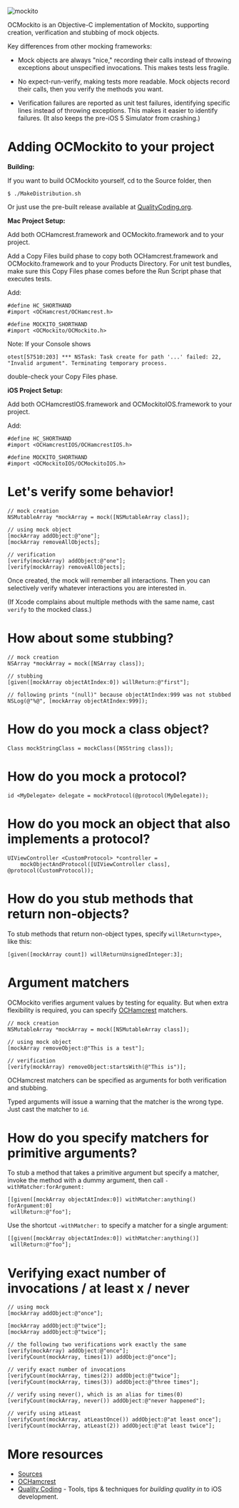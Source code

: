 ![mockito](http://docs.mockito.googlecode.com/hg/latest/org/mockito/logo.jpg)

OCMockito is an Objective-C implementation of Mockito, supporting creation,
verification and stubbing of mock objects.

Key differences from other mocking frameworks:

* Mock objects are always "nice," recording their calls instead of throwing
  exceptions about unspecified invocations. This makes tests less fragile.

* No expect-run-verify, making tests more readable. Mock objects record their
  calls, then you verify the methods you want.

* Verification failures are reported as unit test failures, identifying specific
  lines instead of throwing exceptions. This makes it easier to identify
  failures. (It also keeps the pre-iOS 5 Simulator from crashing.)


Adding OCMockito to your project
================================

__Building:__

If you want to build OCMockito yourself, cd to the Source folder, then

    $ ./MakeDistribution.sh

Or just use the pre-built release available at
[QualityCoding.org](http://qualitycoding.org/resources/).

__Mac Project Setup:__

Add both OCHamcrest.framework and OCMockito.framework and to your project.

Add a Copy Files build phase to copy both OCHamcrest.framework and
OCMockito.framework and to your Products Directory. For unit test bundles, make
sure this Copy Files phase comes before the Run Script phase that executes
tests.

Add:

    #define HC_SHORTHAND
    #import <OCHamcrest/OCHamcrest.h>

    #define MOCKITO_SHORTHAND
    #import <OCMockito/OCMockito.h>

Note: If your Console shows

    otest[57510:203] *** NSTask: Task create for path '...' failed: 22, "Invalid argument". Terminating temporary process.

double-check your Copy Files phase.

__iOS Project Setup:__

Add both OCHamcrestIOS.framework and OCMockitoIOS.framework to your project.

Add:

    #define HC_SHORTHAND
    #import <OCHamcrestIOS/OCHamcrestIOS.h>

    #define MOCKITO_SHORTHAND
    #import <OCMockitoIOS/OCMockitoIOS.h>


Let's verify some behavior!
===========================

    // mock creation
    NSMutableArray *mockArray = mock([NSMutableArray class]);

    // using mock object
    [mockArray addObject:@"one"];
    [mockArray removeAllObjects];

    // verification
    [verify(mockArray) addObject:@"one"];
    [verify(mockArray) removeAllObjects];

Once created, the mock will remember all interactions. Then you can selectively
verify whatever interactions you are interested in.

(If Xcode complains about multiple methods with the same name, cast ``verify``
to the mocked class.)


How about some stubbing?
========================

    // mock creation
    NSArray *mockArray = mock([NSArray class]);

    // stubbing
    [given([mockArray objectAtIndex:0]) willReturn:@"first"];

    // following prints "(null)" because objectAtIndex:999 was not stubbed
    NSLog(@"%@", [mockArray objectAtIndex:999]);


How do you mock a class object?
===============================

    Class mockStringClass = mockClass([NSString class]);


How do you mock a protocol?
===========================

    id <MyDelegate> delegate = mockProtocol(@protocol(MyDelegate));


How do you mock an object that also implements a protocol?
==========================================================

    UIViewController <CustomProtocol> *controller =
        mockObjectAndProtocol([UIViewController class], @protocol(CustomProtocol));


How do you stub methods that return non-objects?
================================================

To stub methods that return non-object types, specify ``willReturn<type>``,
like this:

    [given([mockArray count]) willReturnUnsignedInteger:3];


Argument matchers
=================

OCMockito verifies argument values by testing for equality. But when extra
flexibility is required, you can specify
 [OCHamcrest](https://github.com/hamcrest/OCHamcrest) matchers.

    // mock creation
    NSMutableArray *mockArray = mock([NSMutableArray class]);

    // using mock object
    [mockArray removeObject:@"This is a test"];

    // verification
    [verify(mockArray) removeObject:startsWith(@"This is")];

OCHamcrest matchers can be specified as arguments for both verification and
stubbing.

Typed arguments will issue a warning that the matcher is the wrong type. Just
cast the matcher to ``id``.


How do you specify matchers for primitive arguments?
====================================================

To stub a method that takes a primitive argument but specify a matcher, invoke
the method with a dummy argument, then call ``-withMatcher:forArgument:``

    [[given([mockArray objectAtIndex:0]) withMatcher:anything() forArgument:0]
     willReturn:@"foo"];

Use the shortcut ``-withMatcher:`` to specify a matcher for a single argument:

    [[given([mockArray objectAtIndex:0]) withMatcher:anything()]
     willReturn:@"foo"];


Verifying exact number of invocations / at least x / never
==========================================================

    // using mock
    [mockArray addObject:@"once"];

    [mockArray addObject:@"twice"];
    [mockArray addObject:@"twice"];

    // the following two verifications work exactly the same
    [verify(mockArray) addObject:@"once"];
    [verifyCount(mockArray, times(1)) addObject:@"once"];

    // verify exact number of invocations
    [verifyCount(mockArray, times(2)) addObject:@"twice"];
    [verifyCount(mockArray, times(3)) addObject:@"three times"];

    // verify using never(), which is an alias for times(0)
    [verifyCount(mockArray, never()) addObject:@"never happened"];

    // verify using atLeast
    [verifyCount(mockArray, atLeastOnce()) addObject:@"at least once"];
    [verifyCount(mockArray, atLeast(2)) addObject:@"at least twice"];


More resources
==============

* [Sources](https://github.com/jonreid/OCMockito)
* [OCHamcrest](https://github.com/hamcrest/OCHamcrest)
* [Quality Coding](http://qualitycoding.org/) - Tools, tips &
techniques for _building quality in_ to iOS development.
